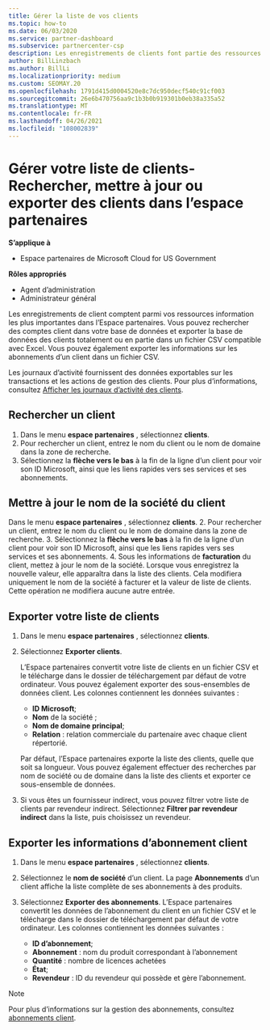 ```yaml
---
title: Gérer la liste de vos clients
ms.topic: how-to
ms.date: 06/03/2020
ms.service: partner-dashboard
ms.subservice: partnercenter-csp
description: Les enregistrements de clients font partie des ressources d’informations les plus importantes. Découvrez comment afficher, Rechercher, mettre à jour & exporter des informations dans votre liste de clients de l’espace partenaires.
author: BillLinzbach
ms.author: BillLi
ms.localizationpriority: medium
ms.custom: SEOMAY.20
ms.openlocfilehash: 1791d415d0004520e8c7dc950decf540c91cf003
ms.sourcegitcommit: 26e6b470756aa9c1b3b0b919301b0eb38a335a52
ms.translationtype: MT
ms.contentlocale: fr-FR
ms.lasthandoff: 04/26/2021
ms.locfileid: "108002839"
---
```

# <a name="manage-your-customer-list---search-update-or-export-customers-in-partner-center"></a>Gérer votre liste de clients-Rechercher, mettre à jour ou exporter des clients dans l’espace partenaires

**S’applique à**

- Espace partenaires de Microsoft Cloud for US Government

**Rôles appropriés**

- Agent d’administration
- Administrateur général

Les enregistrements de client comptent parmi vos ressources information les plus importantes dans l’Espace partenaires. Vous pouvez rechercher des comptes client dans votre base de données et exporter la base de données des clients totalement ou en partie dans un fichier&nbsp;CSV compatible avec Excel. Vous pouvez également exporter les informations sur les abonnements d’un client dans un fichier&nbsp;CSV.

Les journaux d’activité fournissent des données exportables sur les transactions et les actions de gestion des clients. Pour plus d’informations, consultez [Afficher les journaux d’activité des clients](activity-logs.md).

## <a name="search-for-a-customer"></a>Rechercher un client

1. Dans le menu **espace partenaires** , sélectionnez **clients**.
2. Pour rechercher un client, entrez le nom du client ou le nom de domaine dans la zone de recherche.
3. Sélectionnez la **flèche vers le bas** à la fin de la ligne d’un client pour voir son ID&nbsp;Microsoft, ainsi que les liens rapides vers ses services et ses abonnements.

## <a name="update-a-customers-company-name"></a>Mettre à jour le nom de la société du client

Dans le menu **espace partenaires** , sélectionnez **clients**.
2. Pour rechercher un client, entrez le nom du client ou le nom de domaine dans la zone de recherche.
3. Sélectionnez la **flèche vers le bas** à la fin de la ligne d’un client pour voir son ID&nbsp;Microsoft, ainsi que les liens rapides vers ses services et ses abonnements.
4. Sous les informations de **facturation** du client, mettez à jour le nom de la société. Lorsque vous enregistrez la nouvelle valeur, elle apparaîtra dans la liste des clients. Cela modifiera uniquement le nom de la société à facturer et la valeur de liste de clients. Cette opération ne modifiera aucune autre entrée.

## <a name="export-your-customer-list"></a>Exporter votre liste de clients

1. Dans le menu **espace partenaires** , sélectionnez **clients**.
2. Sélectionnez **Exporter clients**.

   L’Espace partenaires convertit votre liste de clients en un fichier&nbsp;CSV et le télécharge dans le dossier de téléchargement par défaut de votre ordinateur. Vous pouvez également exporter des sous-ensembles de données client. Les colonnes contiennent les données suivantes&nbsp;:

   - **ID Microsoft**;
   - **Nom** de la société ;
   - **Nom de domaine principal**;
   - **Relation**&nbsp;: relation commerciale du partenaire avec chaque client répertorié.

    Par défaut, l’Espace partenaires exporte la liste des clients, quelle que soit sa longueur. Vous pouvez également effectuer des recherches par nom de société ou de domaine dans la liste des clients et exporter ce sous-ensemble de données.

3. Si vous êtes un fournisseur indirect, vous pouvez filtrer votre liste de clients par revendeur indirect. Sélectionnez **Filtrer par revendeur indirect** dans la liste, puis choisissez un revendeur.


## <a name="export-customer-subscription-information"></a>Exporter les informations d’abonnement client

1. Dans le menu **espace partenaires** , sélectionnez **clients**.

2. Sélectionnez le **nom de société** d’un client. La page **Abonnements** d’un client affiche la liste complète de ses abonnements à des produits.

3. Sélectionnez **Exporter des abonnements**. L’Espace partenaires convertit les données de l’abonnement du client en un fichier&nbsp;CSV et le télécharge dans le dossier de téléchargement par défaut de votre ordinateur. Les colonnes contiennent les données suivantes&nbsp;:
   - **ID d’abonnement**;
   - **Abonnement**&nbsp;: nom du produit correspondant à l’abonnement
   - **Quantité**&nbsp;: nombre de licences achetées
   - **État**;
   - **Revendeur**&nbsp;: ID du revendeur qui possède et gère l’abonnement.

> [!NOTE]  
> Pour plus d’informations sur la gestion des abonnements, consultez [abonnements client](customer-subscriptions.md).
